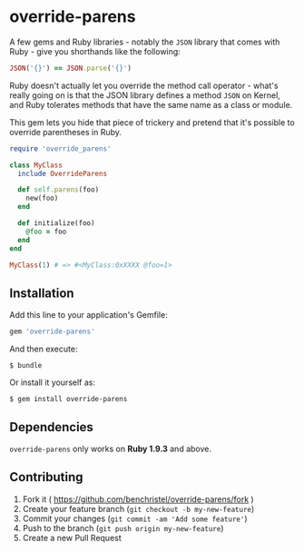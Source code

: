 # override-parens

A few gems and Ruby libraries - notably the `JSON` library that comes with Ruby - give you shorthands like the following:

```ruby
JSON('{}') == JSON.parse('{}')
```

Ruby doesn't actually let you override the method call operator - what's really going on is that the JSON library defines a method `JSON` on Kernel, and Ruby tolerates methods that have the same name as a class or module.

This gem lets you hide that piece of trickery and pretend that it's possible to override parentheses in Ruby.

```ruby
require 'override_parens'

class MyClass
  include OverrideParens

  def self.parens(foo)
    new(foo)
  end

  def initialize(foo)
    @foo = foo
  end
end

MyClass(1) # => #<MyClass:0xXXXX @foo=1>
```

## Installation

Add this line to your application's Gemfile:

```ruby
gem 'override-parens'
```

And then execute:

    $ bundle

Or install it yourself as:

    $ gem install override-parens

## Dependencies

`override-parens` only works on **Ruby 1.9.3** and above.

## Contributing

1. Fork it ( https://github.com/benchristel/override-parens/fork )
2. Create your feature branch (`git checkout -b my-new-feature`)
3. Commit your changes (`git commit -am 'Add some feature'`)
4. Push to the branch (`git push origin my-new-feature`)
5. Create a new Pull Request
